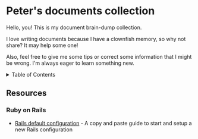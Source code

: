 # Peter's documents collection

Hello, you! This is my document brain-dump collection.

I love writing documents because I have a clownfish memory, so why not share? It may help some one!

Also, feel free to give me some tips or correct some information that I might be wrong. I'm always eager to learn something new.


<details>
  <summary>Table of Contents</summary>
  <ol>
    <li>
      <a href="#ruby-on-rails">Ruby on Rails</a>
      <ul>
        <li><a href="#built-with">Built With</a></li>
      </ul>
    </li>
  </ol>
</details>

## Resources

### Ruby on Rails

- [Rails default configuration](https://github.com/PeterDev-89/peter-docs-collection/blob/main/rail_default_config.md) - A copy and paste guide to start and setup a new Rails configuration
